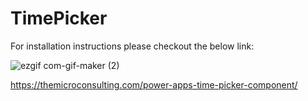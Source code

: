 # TimePicker

For installation instructions please checkout the below link:

![ezgif com-gif-maker (2)](https://user-images.githubusercontent.com/94202702/141666383-7569947a-bd6b-424e-881d-c528979784ee.gif)


https://themicroconsulting.com/power-apps-time-picker-component/
